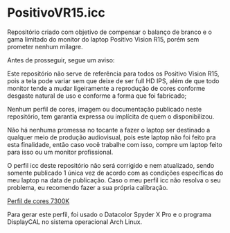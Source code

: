 # PositivoVR15.icc
Repositório criado com objetivo de compensar o balanço de branco e o gama limitado do monitor do laptop Positivo Vision R15, porém sem prometer nenhum milagre.

Antes de prosseguir, segue um aviso:

Este repositório não serve de referência para todos os Positivo Vision R15, pois a tela pode variar sem que deixe de ser full HD IPS, além de que todo monitor tende a mudar ligeiramente a reprodução de cores conforme desgaste natural de uso e conforme a forma que foi fabricado;

Nenhum perfil de cores, imagem ou documentação publicado neste repositório, tem garantia expressa ou implícita de quem o disponibilizou.

Não há nenhuma promessa no tocante a fazer o laptop ser destinado a qualquer meio de produção audiovisual, pois este laptop não foi feito pra esta finalidade, então caso você trabalhe com isso, compre um laptop feito para isso ou um monitor profissional.

O perfil icc deste repositório não será corrigido e nem atualizado, sendo somente publicado 1 única vez de acordo com as condições específicas do meu laptop na data de publicação. Caso o meu perfil icc não resolva o seu problema, eu recomendo fazer a sua própria calibração.

[Perfil de cores 7300K](https://github.com/fernandoisnaldo/Perfil-icc-rds220/blob/main/2807%20%231%202024-08-27%2020-55%207300K%202.2%20(absolute)%20M-S%20XYZLUT%2BMTX.icc)

Para gerar este perfil, foi usado o Datacolor Spyder X Pro e o programa DisplayCAL no sistema operacional Arch Linux.

